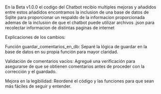 En la Beta v1.0.0 el codigo del Chatbot recibio multiples mejoras y añadidos entre estos añadidos encontramos la inclusion de una base de datos de Sqlite para proporcionar un respaldo de la informacion proporcionada ademas de la inclusion de que el chatbot puede utilizar archivos .json para recolectar informacion de distintas paginas de internet

Explicaciones de los cambios:

Función guardar_comentarios_en_db: Separé la lógica de guardar en la base de datos en su propia función para mayor claridad.

Validación de comentarios vacíos: Agregué una verificación para asegurarse de que se obtienen comentarios antes de proceder con la corrección y el guardado.

Mejora en la legibilidad: Reordené el código y las funciones para que sean más fáciles de seguir y entender.
